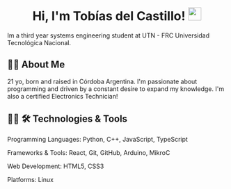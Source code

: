 <h1 align="center">
Hi, I'm Tobías del Castillo!
	<a href="https://github.com/Bouaskaoun" target="_self">
		<img src="https://media.giphy.com/media/hvRJCLFzcasrR4ia7z/giphy.gif" width="30">
	</a>
</h1>
Im a third year systems engineering student at UTN - FRC Universidad Tecnológica Nacional. 

##  🙋‍♂️ About Me
21 yo, born and raised in Córdoba Argentina.
I'm passionate about programming and driven by a constant desire to expand my knowledge.
I'm also a certified Electronics Technician!

## 👨‍💻 🛠️ Technologies & Tools
Programming Languages: Python, C++, JavaScript, TypeScript

Frameworks & Tools: React, Git, GitHub, Arduino, MikroC

Web Development: HTML5, CSS3

Platforms: Linux
